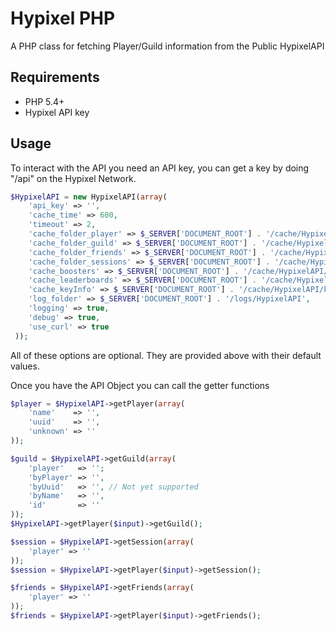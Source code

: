 # Hypixel PHP

A PHP class for fetching Player/Guild information from the Public HypixelAPI

## Requirements
- PHP 5.4+
- Hypixel API key

## Usage

To interact with the API you need an API key, you can get a key by doing "/api" on the Hypixel Network.

```PHP
$HypixelAPI = new HypixelAPI(array(
    'api_key' => '',
    'cache_time' => 600,
    'timeout' => 2,
    'cache_folder_player' => $_SERVER['DOCUMENT_ROOT'] . '/cache/HypixelAPI/player',
    'cache_folder_guild' => $_SERVER['DOCUMENT_ROOT'] . '/cache/HypixelAPI/guild',
    'cache_folder_friends' => $_SERVER['DOCUMENT_ROOT'] . '/cache/HypixelAPI/friends',
    'cache_folder_sessions' => $_SERVER['DOCUMENT_ROOT'] . '/cache/HypixelAPI/sessions',
    'cache_boosters' => $_SERVER['DOCUMENT_ROOT'] . '/cache/HypixelAPI/boosters.json',
    'cache_leaderboards' => $_SERVER['DOCUMENT_ROOT'] . '/cache/HypixelAPI/leaderboards.json',
    'cache_keyInfo' => $_SERVER['DOCUMENT_ROOT'] . '/cache/HypixelAPI/keyInfo.json',
    'log_folder' => $_SERVER['DOCUMENT_ROOT'] . '/logs/HypixelAPI',
    'logging' => true,
    'debug' => true,
    'use_curl' => true
 ));
 ```
     
All of these options are optional. They are provided above with their default values.

Once you have the API Object you can call the getter functions

```PHP
$player = $HypixelAPI->getPlayer(array(
    'name'    => '',
    'uuid'    => '',
    'unknown' => ''
));
```
```PHP
$guild = $HypixelAPI->getGuild(array(
    'player'   => '';
    'byPlayer' => '',
    'byUuid'   => '', // Not yet supported
    'byName'   => '',
    'id'       => ''
));
$HypixelAPI->getPlayer($input)->getGuild();
```
```PHP
$session = $HypixelAPI->getSession(array(
    'player' => ''
));
$session = $HypixelAPI->getPlayer($input)->getSession();
```
```PHP
$friends = $HypixelAPI->getFriends(array(
    'player' => ''
));
$friends = $HypixelAPI->getPlayer($input)->getFriends();
```